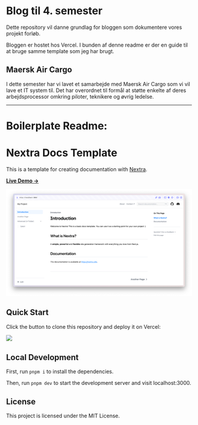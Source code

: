 # Blog til 4. semester
Dette repository vil danne grundlag for bloggen som dokumentere vores projekt forløb.

Bloggen er hostet hos Vercel. I bunden af denne readme er der en guide til at bruge samme template som jeg har brugt.

## Maersk Air Cargo 
I dette semester har vi lavet et samarbejde med Maersk Air Cargo som vi vil lave et IT system til. 
Det har overordnet til formål at støtte enkelte af deres arbejdsprocessor omkring piloter, teknikere og øvrig ledelse.


------------------------------------

# Boilerplate Readme: 
# Nextra Docs Template 

This is a template for creating documentation with [Nextra](https://nextra.site).

[**Live Demo →**](https://nextra-docs-template.vercel.app)

[![](.github/screenshot.png)](https://nextra-docs-template.vercel.app)

## Quick Start

Click the button to clone this repository and deploy it on Vercel:

[![](https://vercel.com/button)](https://vercel.com/new/clone?s=https%3A%2F%2Fgithub.com%2Fshuding%2Fnextra-docs-template&showOptionalTeamCreation=false)

## Local Development

First, run `pnpm i` to install the dependencies.

Then, run `pnpm dev` to start the development server and visit localhost:3000.

## License

This project is licensed under the MIT License.
